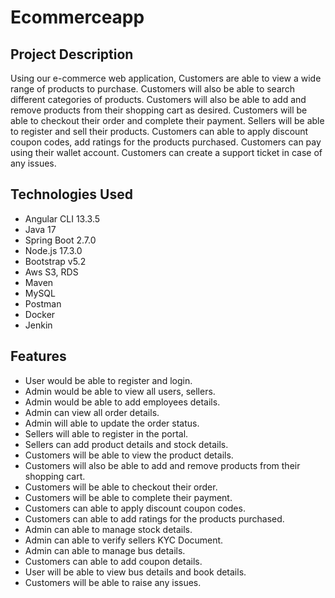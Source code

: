 # Ecommerceapp

## Project Description

Using our e-commerce web application, Customers are able to view a wide range of products to purchase. Customers will also be able to search different categories of products. Customers will also be able to add and remove products from their shopping cart as desired. Customers will be able to checkout their order and complete their payment. Sellers will be able to register and sell their products. Customers can able to apply discount coupon codes, add ratings for the products purchased. Customers can pay using their wallet account. Customers can create a support ticket in case of any issues.

## Technologies Used

* Angular CLI 13.3.5
* Java 17
* Spring Boot 2.7.0
* Node.js 17.3.0
* Bootstrap v5.2
* Aws S3, RDS
* Maven
* MySQL
* Postman
* Docker
* Jenkin

## Features

* User would be able to register and login.
* Admin would be able to view all users, sellers.
* Admin would be able to add employees details.
* Admin can view all order details.
* Admin will able to update the order status.
* Sellers will able to register in the portal. 
* Sellers can add product details and stock details.
* Customers will be able to view the product details.
* Customers will also be able to add and remove products from their shopping cart.
* Customers will be able to checkout their order.
* Customers will be able to complete their payment.
* Customers can able to apply discount coupon codes.
* Customers can able to add ratings for the products purchased.
* Admin can able to manage stock details.
* Admin can able to verify sellers KYC Document.
* Admin can able to manage bus details.
* Customers can able to add coupon details.
* User will be able to view bus details and book details.
* Customers will be able to raise any issues.

